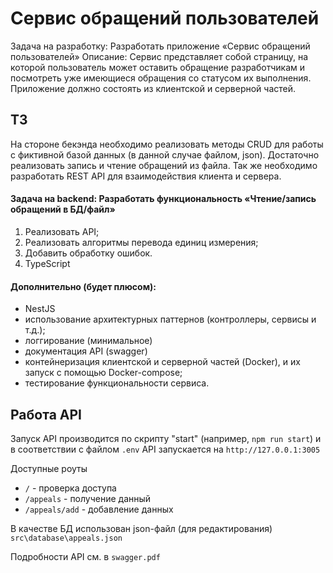 # Сервис обращений пользователей

Задача на разработку: Разработать приложение «Сервис обращений пользователей»
Описание:
Сервис представляет собой страницу, на которой пользователь может оставить обращение разработчикам и посмотреть уже имеющиеся обращения со статусом их выполнения.
Приложение должно состоять из клиентской и серверной частей.

## ТЗ

На стороне бекэнда необходимо реализовать методы CRUD для работы с фиктивной базой данных (в данной случае файлом, json). Достаточно реализовать запись и чтение обращений из файла.
Так же необходимо разработать REST API для взаимодействия клиента и сервера.

#### Задача на backend: Разработать функциональность «Чтение/запись обращений в БД/файл»

1. Реализовать API;
2. Реализовать алгоритмы перевода единиц измерения;
3. Добавить обработку ошибок.
4. TypeScript

#### Дополнительно (будет плюсом):

- NestJS
- использование архитектурных паттернов (контроллеры, сервисы и т.д.);
- логгирование (минимальное)
- документация API (swagger)
- контейнеризация клиентской и серверной частей (Docker), и их запуск с помощью Docker-compose;
- тестирование функциональности сервиса.

## Работа API

Запуск API производится по скрипту "start" (например, `npm run start`) и в соответствии с файлом `.env` API запускается 
на `http://127.0.0.1:3005`

Доступные роуты 
- `/` - проверка доступа
- `/appeals` - получение данный
- `/appeals/add` - добавление данных

В качестве БД использован json-файл (для редактирования) `src\database\appeals.json` 

Подробности API см. в `swagger.pdf`
